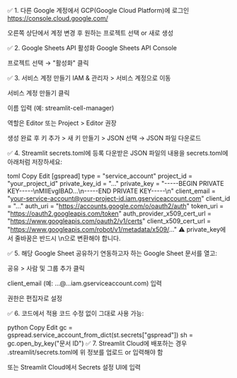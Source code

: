 ✅ 1. 다른 Google 계정에서 GCP(Google Cloud Platform)에 로그인
https://console.cloud.google.com/

오른쪽 상단에서 계정 변경 후 원하는 프로젝트 선택 or 새로 생성

✅ 2. Google Sheets API 활성화
Google Sheets API Console

프로젝트 선택 → "활성화" 클릭

✅ 3. 서비스 계정 만들기
IAM & 관리자 > 서비스 계정으로 이동

서비스 계정 만들기 클릭

이름 입력 (예: streamlit-cell-manager)

역할은 Editor 또는 Project > Editor 권장

생성 완료 후 키 추가 > 새 키 만들기 > JSON 선택 → JSON 파일 다운로드

✅ 4. Streamlit secrets.toml에 등록
다운받은 JSON 파일의 내용을 secrets.toml에 아래처럼 저장하세요:

toml
Copy
Edit
[gspread]
type = "service_account"
project_id = "your_project_id"
private_key_id = "..."
private_key = "-----BEGIN PRIVATE KEY-----\\nMIIEvgIBAD...\\n-----END PRIVATE KEY-----\\n"
client_email = "your-service-account@your-project-id.iam.gserviceaccount.com"
client_id = "..."
auth_uri = "https://accounts.google.com/o/oauth2/auth"
token_uri = "https://oauth2.googleapis.com/token"
auth_provider_x509_cert_url = "https://www.googleapis.com/oauth2/v1/certs"
client_x509_cert_url = "https://www.googleapis.com/robot/v1/metadata/x509/..."
⚠️ private_key에서 줄바꿈은 반드시 \\n으로 변환해야 합니다.

✅ 5. 해당 Google Sheet 공유하기
연동하고자 하는 Google Sheet 문서를 열고:

공유 > 사람 및 그룹 추가 클릭

client_email (예: ...@...iam.gserviceaccount.com) 입력

권한은 편집자로 설정

✅ 6. 코드에서 적용
코드 수정 없이 그대로 사용 가능:

python
Copy
Edit
gc = gspread.service_account_from_dict(st.secrets["gspread"])
sh = gc.open_by_key("문서 ID")
✅ 7. Streamlit Cloud에 배포하는 경우
.streamlit/secrets.toml에 위 정보를 업로드 or 입력해야 함

또는 Streamlit Cloud에서 Secrets 설정 UI에 입력
